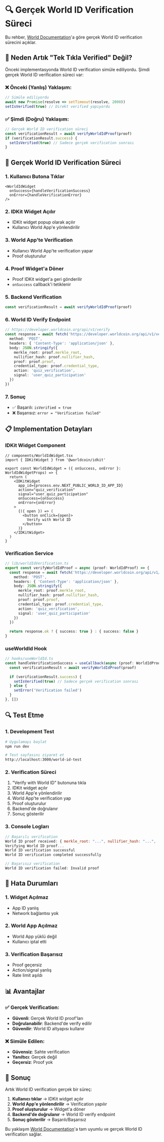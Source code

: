 # 🔍 Gerçek World ID Verification Süreci

Bu rehber, [World Documentation](https://docs.world.org/)'a göre gerçek World ID verification sürecini açıklar.

## 🎯 Neden Artık "Tek Tıkla Verified" Değil?

Önceki implementasyonda World ID verification simüle ediliyordu. Şimdi gerçek World ID verification süreci var:

### ❌ Önceki (Yanlış) Yaklaşım:
```typescript
// Simüle ediliyordu
await new Promise(resolve => setTimeout(resolve, 2000))
setIsVerified(true) // Direkt verified yapıyordu
```

### ✅ Şimdi (Doğru) Yaklaşım:
```typescript
// Gerçek World ID verification süreci
const verificationResult = await verifyWorldIdProof(proof)
if (verificationResult.success) {
  setIsVerified(true) // Sadece gerçek verification sonrası
}
```

## 🔄 Gerçek World ID Verification Süreci

### 1. **Kullanıcı Butona Tıklar**
```tsx
<WorldIdWidget
  onSuccess={handleVerificationSuccess}
  onError={handleVerificationError}
/>
```

### 2. **IDKit Widget Açılır**
- IDKit widget popup olarak açılır
- Kullanıcı World App'e yönlendirilir

### 3. **World App'te Verification**
- Kullanıcı World App'te verification yapar
- Proof oluşturulur

### 4. **Proof Widget'a Döner**
- Proof IDKit widget'a geri gönderilir
- `onSuccess` callback'i tetiklenir

### 5. **Backend Verification**
```typescript
const verificationResult = await verifyWorldIdProof(proof)
```

### 6. **World ID Verify Endpoint**
```typescript
// https://developer.worldcoin.org/api/v1/verify
const response = await fetch('https://developer.worldcoin.org/api/v1/verify', {
  method: 'POST',
  headers: { 'Content-Type': 'application/json' },
  body: JSON.stringify({
    merkle_root: proof.merkle_root,
    nullifier_hash: proof.nullifier_hash,
    proof: proof.proof,
    credential_type: proof.credential_type,
    action: 'quiz_verification',
    signal: 'user_quiz_participation'
  })
})
```

### 7. **Sonuç**
- ✅ Başarılı: `isVerified = true`
- ❌ Başarısız: `error = "Verification failed"`

## 📋 Implementation Detayları

### IDKit Widget Component
```tsx
// components/WorldIdWidget.tsx
import { IDKitWidget } from '@worldcoin/idkit'

export const WorldIdWidget = ({ onSuccess, onError }: WorldIdWidgetProps) => {
  return (
    <IDKitWidget
      app_id={process.env.NEXT_PUBLIC_WORLD_ID_APP_ID}
      action="quiz_verification"
      signal="user_quiz_participation"
      onSuccess={onSuccess}
      onError={onError}
    >
      {({ open }) => (
        <button onClick={open}>
          Verify with World ID
        </button>
      )}
    </IDKitWidget>
  )
}
```

### Verification Service
```typescript
// lib/worldIdVerification.ts
export const verifyWorldIdProof = async (proof: WorldIdProof) => {
  const response = await fetch('https://developer.worldcoin.org/api/v1/verify', {
    method: 'POST',
    headers: { 'Content-Type': 'application/json' },
    body: JSON.stringify({
      merkle_root: proof.merkle_root,
      nullifier_hash: proof.nullifier_hash,
      proof: proof.proof,
      credential_type: proof.credential_type,
      action: 'quiz_verification',
      signal: 'user_quiz_participation'
    })
  })
  
  return response.ok ? { success: true } : { success: false }
}
```

### useWorldId Hook
```typescript
// hooks/useWorldId.ts
const handleVerificationSuccess = useCallback(async (proof: WorldIdProof) => {
  const verificationResult = await verifyWorldIdProof(proof)
  
  if (verificationResult.success) {
    setIsVerified(true) // Sadece gerçek verification sonrası
  } else {
    setError('Verification failed')
  }
}, [])
```

## 🔍 Test Etme

### 1. **Development Test**
```bash
# Uygulamayı başlat
npm run dev

# Test sayfasını ziyaret et
http://localhost:3000/world-id-test
```

### 2. **Verification Süreci**
1. "Verify with World ID" butonuna tıkla
2. IDKit widget açılır
3. World App'e yönlendirilir
4. World App'te verification yap
5. Proof oluşturulur
6. Backend'de doğrulanır
7. Sonuç gösterilir

### 3. **Console Logları**
```javascript
// Başarılı verification
World ID proof received: { merkle_root: "...", nullifier_hash: "...", ... }
Verifying World ID proof...
World ID verification successful
World ID verification completed successfully

// Başarısız verification
World ID verification failed: Invalid proof
```

## 🚨 Hata Durumları

### 1. **Widget Açılmaz**
- App ID yanlış
- Network bağlantısı yok

### 2. **World App Açılmaz**
- World App yüklü değil
- Kullanıcı iptal etti

### 3. **Verification Başarısız**
- Proof geçersiz
- Action/signal yanlış
- Rate limit aşıldı

## 📊 Avantajlar

### ✅ Gerçek Verification:
- **Güvenli**: Gerçek World ID proof'ları
- **Doğrulanabilir**: Backend'de verify edilir
- **Güvenilir**: World ID altyapısı kullanır

### ❌ Simüle Edilen:
- **Güvensiz**: Sahte verification
- **Yanıltıcı**: Gerçek değil
- **Geçersiz**: Proof yok

## 🎯 Sonuç

Artık World ID verification gerçek bir süreç:

1. **Kullanıcı tıklar** → IDKit widget açılır
2. **World App'e yönlendirilir** → Verification yapılır
3. **Proof oluşturulur** → Widget'a döner
4. **Backend'de doğrulanır** → World ID verify endpoint
5. **Sonuç gösterilir** → Başarılı/Başarısız

Bu yaklaşım [World Documentation](https://docs.world.org/)'a tam uyumlu ve gerçek World ID verification sağlar.
